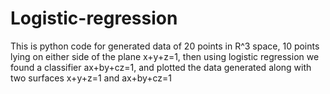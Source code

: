 # Logistic-regression

This is python code for generated data of 20 points in R^3 space, 10 points lying on either side of the plane x+y+z=1, then using logistic regression we found a classifier ax+by+cz=1, and plotted the data generated along with two surfaces x+y+z=1 and ax+by+cz=1
